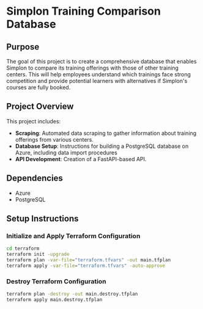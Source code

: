 # Simplon Training Comparison Database

## Purpose

The goal of this project is to create a comprehensive database that enables Simplon to compare its training offerings with those of other training centers. This will help employees understand which trainings face strong competition and provide potential learners with alternatives if Simplon's courses are fully booked.

## Project Overview

This project includes:

- **Scraping**: Automated data scraping to gather information about training offerings from various centers.
- **Database Setup**: Instructions for building a PostgreSQL database on Azure, including data import procedures
- **API Development**: Creation of a FastAPI-based API.


## Dependencies

- Azure
- PostgreSQL

## Setup Instructions

### Initialize and Apply Terraform Configuration

```bash
cd terraform
terraform init -upgrade
terraform plan -var-file="terraform.tfvars" -out main.tfplan
terraform apply -var-file="terraform.tfvars" -auto-approve
```

### Destroy Terraform Configuration
```bash
terraform plan -destroy -out main.destroy.tfplan
terraform apply main.destroy.tfplan
```

